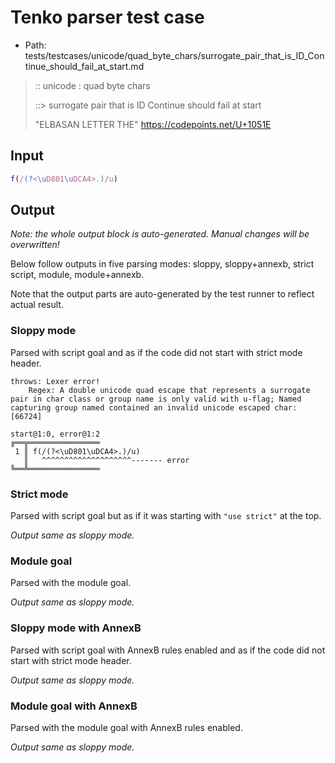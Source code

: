 # Tenko parser test case

- Path: tests/testcases/unicode/quad_byte_chars/surrogate_pair_that_is_ID_Continue_should_fail_at_start.md

> :: unicode : quad byte chars
>
> ::> surrogate pair that is ID Continue should fail at start
>
> "ELBASAN LETTER THE" https://codepoints.net/U+1051E

## Input

`````js
f(/(?<\uD801\uDCA4>.)/u)
`````

## Output

_Note: the whole output block is auto-generated. Manual changes will be overwritten!_

Below follow outputs in five parsing modes: sloppy, sloppy+annexb, strict script, module, module+annexb.

Note that the output parts are auto-generated by the test runner to reflect actual result.

### Sloppy mode

Parsed with script goal and as if the code did not start with strict mode header.

`````
throws: Lexer error!
    Regex: A double unicode quad escape that represents a surrogate pair in char class or group name is only valid with u-flag; Named capturing group named contained an invalid unicode escaped char: [66724]

start@1:0, error@1:2
╔══╦════════════════
 1 ║ f(/(?<\uD801\uDCA4>.)/u)
   ║   ^^^^^^^^^^^^^^^^^^^^------- error
╚══╩════════════════

`````

### Strict mode

Parsed with script goal but as if it was starting with `"use strict"` at the top.

_Output same as sloppy mode._

### Module goal

Parsed with the module goal.

_Output same as sloppy mode._

### Sloppy mode with AnnexB

Parsed with script goal with AnnexB rules enabled and as if the code did not start with strict mode header.

_Output same as sloppy mode._

### Module goal with AnnexB

Parsed with the module goal with AnnexB rules enabled.

_Output same as sloppy mode._
